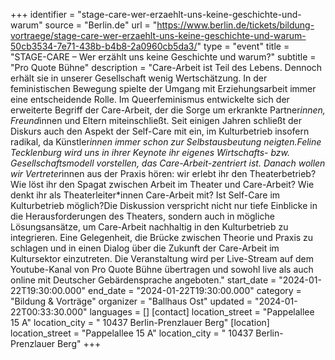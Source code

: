 +++
identifier = "stage-care-wer-erzaehlt-uns-keine-geschichte-und-warum"
source = "Berlin.de"
url = "https://www.berlin.de/tickets/bildung-vortraege/stage-care-wer-erzaehlt-uns-keine-geschichte-und-warum-50cb3534-7e71-438b-b4b8-2a0960cb5da3/"
type = "event"
title = "STAGE-CARE – Wer erzählt uns keine Geschichte und warum?"
subtitle = "Pro Quote Bühne"
description = "Care-Arbeit ist Teil des Lebens. Dennoch erhält sie in unserer Gesellschaft wenig Wertschätzung. In der feministischen Bewegung spielte der Umgang mit Erziehungsarbeit immer eine entscheidende Rolle. Im Queerfeminismus entwickelte sich der erweiterte Begriff der Care-Arbeit, der die Sorge um erkrankte Partner*innen, Freund*innen und Eltern miteinschließt. Seit einigen Jahren schließt der Diskurs auch den Aspekt der Self-Care mit ein, im Kulturbetrieb insofern radikal, da Künstler*innen immer schon zur Selbstausbeutung neigten.Feline Tecklenburg wird uns in ihrer Keynote ihr eigenes Wirtschafts- bzw. Gesellschaftsmodell vorstellen, das Care-Arbeit-zentriert ist. Danach wollen wir Vertreter*innen aus der Praxis hören: wir erlebt ihr den Theaterbetrieb? Wie löst ihr den Spagat zwischen Arbeit im Theater und Care-Arbeit? Wie denkt ihr als Theaterleiter*innen Care-Arbeit mit? Ist Self-Care im Kulturbetrieb möglich?Die Diskussion verspricht nicht nur tiefe Einblicke in die Herausforderungen des Theaters, sondern auch in mögliche Lösungsansätze, um Care-Arbeit nachhaltig in den Kulturbetrieb zu integrieren. Eine Gelegenheit, die Brücke zwischen Theorie und Praxis zu schlagen und in einen Dialog über die Zukunft der Care-Arbeit im Kultursektor einzutreten. Die Veranstaltung wird per Live-Stream auf dem Youtube-Kanal von Pro Quote Bühne übertragen und sowohl live als auch online mit Deutscher Gebärdensprache angeboten."
start_date = "2024-01-22T19:30:00.000"
end_date = "2024-01-22T19:30:00.000"
category = "Bildung & Vorträge"
organizer = "Ballhaus Ost"
updated = "2024-01-22T00:33:30.000"
languages = []
[contact]
location_street = "Pappelallee 15 A"
location_city = " 10437 Berlin-Prenzlauer Berg"
[location]
location_street = "Pappelallee 15 A"
location_city = " 10437 Berlin-Prenzlauer Berg"
+++